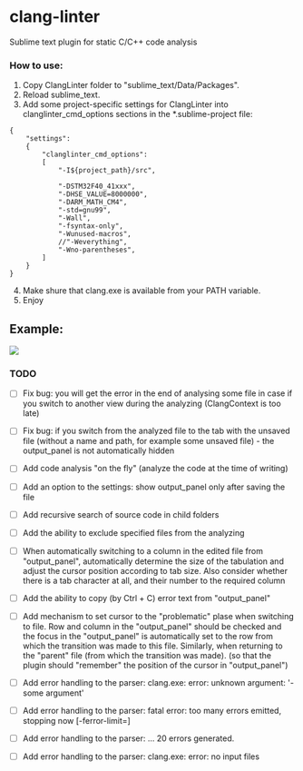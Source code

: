 # clang-linter
Sublime text plugin for static C/C++ code analysis

### How to use:

1. Copy ClangLinter folder to "sublime_text/Data/Packages".
2. Reload sublime_text.
3. Add some project-specific settings for ClangLinter into clanglinter_cmd_options sections in the *.sublime-project file:
```
{
	"settings":
	{
		"clanglinter_cmd_options":
		[
			"-I${project_path}/src",
			
			"-DSTM32F40_41xxx",
			"-DHSE_VALUE=8000000",
			"-DARM_MATH_CM4",
			"-std=gnu99",
			"-Wall",
			"-fsyntax-only",
			"-Wunused-macros",
			//"-Weverything",
			"-Wno-parentheses",
		]
	}
}
```
4. Make shure that clang.exe is available from your PATH variable.
5. Enjoy

Example:
--------
![](https://habrastorage.org/files/98c/a94/ae4/98ca94ae4f8a41918c452c2dce65a96c.png)

### TODO
- [ ] Fix bug: you will get the error in the end of analysing some file in case if you switch to another view during the analyzing (ClangContext is too late)

- [ ] Fix bug: if you switch from the analyzed file to the tab with the unsaved file (without a name and path, for example some unsaved file) - the output_panel is not automatically hidden

- [ ] Add code analysis "on the fly" (analyze the code at the time of writing)

- [ ] Add an option to the settings: show output_panel only after saving the file

- [ ] Add recursive search of source code in child folders

- [ ] Add the ability to exclude specified files from the analyzing

- [ ] When automatically switching to a column in the edited file from "output_panel", automatically determine the size of the tabulation and adjust the cursor position according to tab size. Also consider whether there is a tab character at all, and their number to the required column

- [ ] Add the ability to copy (by Ctrl + C) error text from "output_panel"

- [ ] Add mechanism to set cursor to the "problematic" plase when  switching to file. Row and column in the "output_panel" should be checked and the focus in the "output_panel" is automatically set to the row from which the transition was made to this file. Similarly, when returning to the "parent" file (from which the transition was made). (so that the plugin should "remember" the position of the cursor in "output_panel")

- [ ] Add error handling to the parser: clang.exe: error: unknown argument: '-some argument'

- [ ] Add error handling to the parser: fatal error: too many errors emitted, stopping now [-ferror-limit=]

- [ ] Add error handling to the parser: ... 20 errors generated.

- [ ] Add error handling to the parser: clang.exe: error: no input files
